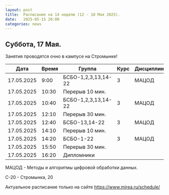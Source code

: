 ```yaml
---
layout: post
title:  Расписание на 14 неделю (12 - 18 Мая 2025).
date:   2025-05-15 20:00
categories: news
---
```


## Суббота, 17 Мая.

Занятия проводятся очно в кампусе на Стромынке!

| Дата          | Время   | Группа               | Курс | Дисциплина  | Аудитория  | Материалы |
| ------------- | ------- | -------------------- | ---- | ----------- | ---------- | --------- |
|17.05.2025     |9:00     |БСБО-1,2,3,13,14-22   |   3  |МАЦОД        |  350 (С-20)|           |
|17.05.2025     |10:30    |Перерыв 10 мин.       |      |             |            |           |
|17.05.2025     |10:40    |БСБО-1,2,3,13,14-22   |   3  |МАЦОД        |  350 (С-20)|           |
|17.05.2025     |12:10    |Перерыв 30 мин.       |      |             |            |           |
|17.05.2025     |12:40    |БСБО-13,14-22         |   3  |МАЦОД        |~~459~~(С-20)|           |
|17.05.2025     |14:10    |Перерыв 10 мин.       |      |             |            |           |
|17.05.2025     |14:20    |БСБО-1-22             |   3  |МАЦОД        |~~459~~(С-20)|           |
|17.05.2025     |15:50    |Перерыв 30 мин.       |      |             |            |           |
|17.05.2025     |16:20    |Дипломники            |      |             |            |           |

МАЦОД - Методы и алгоритмы цифровой обработки данных.

С-20 - Стромынка, 20

Актуальное расписание только на сайте https://www.mirea.ru/schedule/


